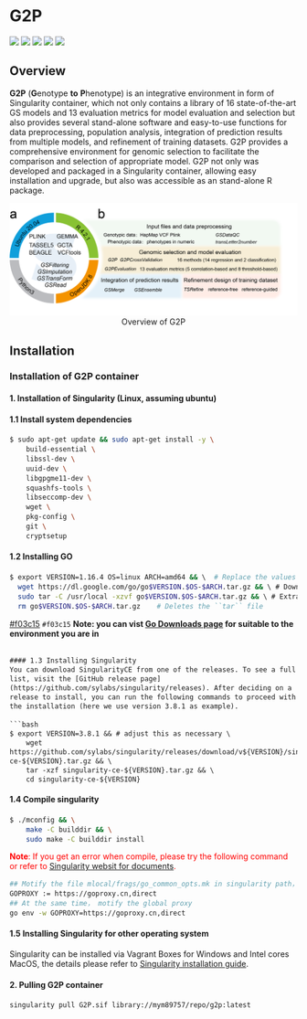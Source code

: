 # G2P
<a href="https://www.r-project.org/" target="_blank"><img src="https://img.shields.io/badge/language-R-orange?style=plastic"></a>
<a href="https://cran.r-project.org/bin/windows/base/old/" target="_blank"><img src="https://img.shields.io/badge/R%20version-%3E%3D%203.6.0-orange?style=plastic"></a>
<a href="https://govs-pack.github.io/" target="_blank"><img src="https://img.shields.io/badge/webpage-ready-green?style=plastic"></a>
<a href="https://sylabs.io/" target="_blank"><img src="https://img.shields.io/badge/Singularity-%3E%3D3.1-orange?style=plastic"></a>
![](https://img.shields.io/badge/platform-Win%20%7C%20Linux%20%7C%20MacOS-lightgrey?style=plastic)<br/>

## Overview
__G2P__ (**G**enotype **to** **P**henotype) is an integrative environment in form of Singularity container, which not only contains a library of 16 state-of-the-art GS models and 13 evaluation metrics for model evaluation and selection but also provides several stand-alone software and easy-to-use functions for data preprocessing, population analysis, integration of prediction results from multiple models, and refinement of training datasets. G2P provides a comprehensive environment for genomic selection to facilitate the comparison and selection of appropriate model. G2P not only was developed and packaged in a Singularity container, allowing easy installation and upgrade, but also was accessible as an stand-alone R package.

<div align="center">
<img src="https://github.com/G2P-env/G2P/blob/main/figures/Fig%201.png" width="900"/>
</div>
<div align="center">
  Overview of G2P
</div>

## Installation 
### Installation of G2P container 

#### 1. Installation of Singularity (Linux, assuming ubuntu)
#### 1.1 Install system dependencies
```bash
$ sudo apt-get update && sudo apt-get install -y \
    build-essential \
    libssl-dev \
    uuid-dev \
    libgpgme11-dev \
    squashfs-tools \
    libseccomp-dev \
    wget \
    pkg-config \
    git \
    cryptsetup
```
#### 1.2 Installing GO

```bash
$ export VERSION=1.16.4 OS=linux ARCH=amd64 && \  # Replace the values as needed
  wget https://dl.google.com/go/go$VERSION.$OS-$ARCH.tar.gz && \ # Downloads the required Go package
  sudo tar -C /usr/local -xzvf go$VERSION.$OS-$ARCH.tar.gz && \ # Extracts the archive
  rm go$VERSION.$OS-$ARCH.tar.gz    # Deletes the ``tar`` file
```

[#f03c15](https://placehold.co/15x15/f03c15/f03c15.png) `#f03c15` __Note: you can vist [Go Downloads page](https://go.dev/dl/) for suitable to the environment you are in__
```

#### 1.3 Installing Singularity
You can download SingularityCE from one of the releases. To see a full list, visit the [GitHub release page](https://github.com/sylabs/singularity/releases). After deciding on a release to install, you can run the following commands to proceed with the installation (here we use version 3.8.1 as example).

```bash
$ export VERSION=3.8.1 && # adjust this as necessary \
    wget https://github.com/sylabs/singularity/releases/download/v${VERSION}/singularity-ce-${VERSION}.tar.gz && \
    tar -xzf singularity-ce-${VERSION}.tar.gz && \
    cd singularity-ce-${VERSION}
```
#### 1.4 Compile singularity
```bash 
$ ./mconfig && \
    make -C builddir && \
    sudo make -C builddir install
```
<span style="color:red">__Note__: If you get an error when compile, please try the following command or refer to [Singularity websit for documents](https://sylabs.io/docs/). </span>

```bash
## Motify the file mlocal/frags/go_common_opts.mk in singularity path，find the following line and change it
GOPROXY := https://goproxy.cn,direct
## At the same time， motify the global proxy
go env -w GOPROXY=https://goproxy.cn,direct
```

#### 1.5 Installing Singularity for other operating system
Singularity can be installed via Vagrant Boxes for Windows and Intel cores MacOS, the details please refer to [Singularity installation guide](https://docs.sylabs.io/guides/3.8/admin-guide/installation.html#installation-on-windows-or-mac).

#### 2. Pulling G2P container
```bash
singularity pull G2P.sif library://mym89757/repo/g2p:latest
```
